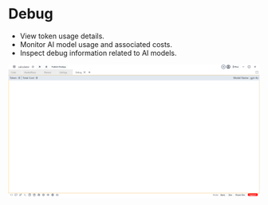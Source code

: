 # Debug

 - View token usage details.
 - Monitor AI model usage and associated costs.
 - Inspect debug information related to AI models.

![debug](../../../static/img/debug.png)